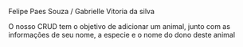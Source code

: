 Felipe Paes Souza / Gabrielle Vitoria da silva

O nosso CRUD tem o objetivo de adicionar um animal, junto com as informações de seu nome, a especie e o nome do dono deste animal
